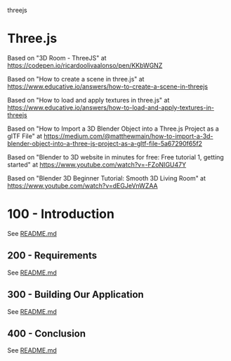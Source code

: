 threejs
# Three.js

Based on "3D Room - ThreeJS" at https://codepen.io/ricardoolivaalonso/pen/KKbWGNZ

Based on "How to create a scene in three.js" at https://www.educative.io/answers/how-to-create-a-scene-in-threejs

Based on "How to load and apply textures in three.js" at https://www.educative.io/answers/how-to-load-and-apply-textures-in-threejs

Based on "How to Import a 3D Blender Object into a Three.js Project as a glTF File" at https://medium.com/@matthewmain/how-to-import-a-3d-blender-object-into-a-three-js-project-as-a-gltf-file-5a67290f65f2

Based on "Blender to 3D website in minutes for free: Free tutorial 1, getting started" at https://www.youtube.com/watch?v=-FZoNIGU47Y

Based on "Blender 3D Beginner Tutorial: Smooth 3D Living Room" at https://www.youtube.com/watch?v=dEGJeVnWZAA

# 100 - Introduction

See [README.md](./100/README.md)

## 200 - Requirements

See [README.md](./200/README.md)

## 300 - Building Our Application

See [README.md](./300/README.md)

## 400 - Conclusion

See [README.md](./400/README.md)